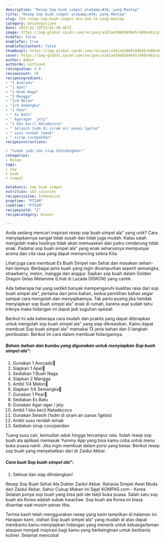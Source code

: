```yaml
---
description: "Resep Sop buah simpel ala&amp;#34; yang Mantap"
title: "Resep Sop buah simpel ala&amp;#34; yang Mantap"
slug: 229-resep-sop-buah-simpel-ala-and-34-yang-mantap
category: Uncategorized
date: 2023-01-19T23:01:40.467Z
image: https://img-global.cpcdn.com/recipes/a161a43868589645/680x482cq70/sop-buah-simpel-ala-foto-resep-utama.jpg
hideToc: false
enableToc: true
enableTocContent: false
thumbnail: https://img-global.cpcdn.com/recipes/a161a43868589645/680x482cq70/sop-buah-simpel-ala-foto-resep-utama.jpg
cover: https://img-global.cpcdn.com/recipes/a161a43868589645/680x482cq70/sop-buah-simpel-ala-foto-resep-utama.jpg
author: Admin
authorAv: notfound
ratingvalue: 4.9
reviewcount: 20
recipeingredient:
- "1 Avocado"
- "1 Apel"
- "1 Buah Naga"
- "2 Mangga"
- "1/4 Melon"
- "1/4 Semangka"
- "1 Pear"
- " Es Batu"
- " Agaragar  jely"
- "1 bks kecil Natadecoco"
- " Selasih 1sdm di siram air panas 1gelas"
- " susu rendah lemak"
- " sirup cocopandan"
recipeinstructions:

- "Sudah jadi dan siap dihidangkan!"
categories:
- Resep
tags:
- sop
- buah
- simpel

katakunci: sop buah simpel 
nutrition: 163 calories
recipecuisine: Indonesian
preptime: "PT24M"
cooktime: "PT55M"
recipeyield: "2"
recipecategory: Dinner

---
```





Anda sedang mencari inspirasi resep sop buah simpel ala&#34; yang unik? Cara menyiapkannya sangat tidak susah dan tidak juga mudah. Kalau salah mengolah maka hasilnya tidak akan memuaskan dan justru cenderung tidak enak. Padahal sop buah simpel ala&#34; yang enak seharusnya mempunyai aroma dan cita rasa yang dapat memancing selera Kita.





Lihat juga cara membuat Es Buah Simpel nan Sehat dan masakan sehari-hari lainnya. Berbagai jenis buah yang ingin dicampurkan seperti semangka, strawberry, melon, mangga dan anggur. Sajikan sop buah dalam Golden Dragon Gelas Melamine (Lihat di Lazada DISKON) yang cantik.

Ada beberapa hal yang sedikit banyak mempengaruhi kualitas rasa dari sop buah simpel ala&#34;, pertama dari jenis bahan, kedua pemilihan bahan segar sampai cara mengolah dan menyajikannya. Tak perlu pusing jika hendak menyiapkan sop buah simpel ala&#34; enak di rumah, karena asal sudah tahu triknya maka hidangan ini dapat jadi suguhan spesial.






Berikut ini ada beberapa cara mudah dan praktis yang dapat diterapkan untuk mengolah sop buah simpel ala&#34; yang siap dikreasikan. Kamu dapat membuat Sop buah simpel ala&#34; memakai 13 jenis bahan dan 0 langkah pembuatan. Berikut ini cara dalam membuat hidangannya.

<!--inarticleads1-->

##### Bahan-bahan dan bumbu yang digunakan untuk menyiapkan Sop buah simpel ala&#34;:

1. Gunakan 1 Avocado🍐
1. Siapkan 1 Apel🍏
1. Sediakan 1 Buah Naga
1. Siapkan 2 Mangga
1. Ambil 1/4 Melon🍈
1. Siapkan 1/4 Semangka🍉
1. Gunakan 1 Pear🍐
1. Sediakan  Es Batu
1. Gunakan  Agar-agar / jely
1. Ambil 1 bks kecil Natadecoco
1. Gunakan  Selasih (1sdm di siram air panas 1gelas)
1. Ambil  susu rendah lemak
1. Sediakan  sirup cocopandan


Tuang susu cair, kemudian aduk hingga tercampur rata. Itulah resep sop buah ala aplikasi memasak Yummy App yang bisa kamu coba untuk menu buka puasa nanti. Jika ingin membuat dalam porsi yang besar. Berikut resep sop buah yang menyehatkan dari dr Zaidul Akbar. 

<!--inarticleads2-->

##### Cara buat Sop buah simpel ala&#34;:


1. Selesai dan siap dihidangkan!

Resep Sop Buah Sehat Ala Dokter Zaidul Akbar. Rahasia Simpel Awet Muda dari Zaidul Akbar, Sahur Cukup Makan Ini Saja! KOMPAS.com - Korea Selatan punya sop buah yang bisa jadi ide takjil buka puasa. Salah satu sop buah ala Korea adalah subak hwachae. Sop buah ala Korea ini biasa disantap saat musim panas tiba. 

Terima kasih telah menggunakan resep yang kami tampilkan di halaman ini. Harapan kami, olahan Sop buah simpel ala&#34; yang mudah di atas dapat membantu kamu menyiapkan hidangan yang menarik untuk keluarga/teman ataupun menjadi inspirasi bagi kamu yang berkeinginan untuk berbisnis kuliner. Selamat mencoba!
